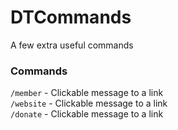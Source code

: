 # DTCommands
A few extra useful commands


### Commands
    
`/member` - Clickable message to a link  
`/website` - Clickable message to a link  
`/donate` - Clickable message to a link  
